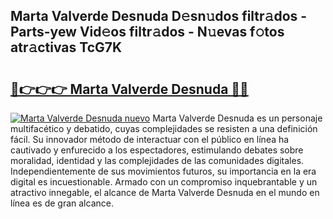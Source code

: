 ## Marta Valverde Desnuda D𝚎sn𝚞dos filtr𝚊dos - Parts-yew Vid𝚎os filtr𝚊dos - N𝚞evas f𝚘tos atr𝚊ctivas TcG7K

# <h2><a href="http://mbavlui.tromn.icu/?c=Marta+Valverde+Desnuda">🔗👉👉👉 Marta Valverde Desnuda 🔗🔗</a></h2>

[![Marta Valverde Desnuda nuevo](https://i.imgur.com/pEAQMta.gif)](http://mbavlui.tromn.icu/?c=Marta+Valverde+Desnuda)
Marta Valverde Desnuda es un personaje multifacético y debatido, cuyas complejidades se resisten a una definición fácil.  Su innovador método de interactuar con el público en línea ha cautivado y enfurecido a los espectadores, estimulando debates sobre moralidad, identidad y las complejidades de las comunidades digitales. Independientemente de sus movimientos futuros, su importancia en la era digital es incuestionable. Armado con un compromiso inquebrantable y un atractivo innegable, el alcance de Marta Valverde Desnuda en el mundo en línea es de gran alcance.
